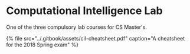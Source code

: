 # Computational Intelligence Lab

One of the three compulsory lab courses for CS Master's.

{% file src="../.gitbook/assets/cil-cheatsheet.pdf" caption="A cheatsheet for the 2018 Spring exam" %}







